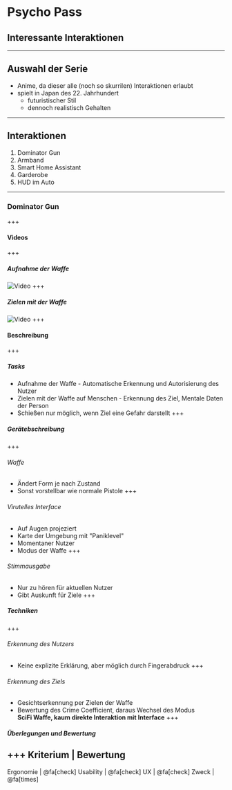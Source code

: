 # Psycho Pass
## Interessante Interaktionen
---
## Auswahl der Serie
- Anime, da dieser alle (noch so skurrilen) Interaktionen erlaubt
- spielt in Japan des 22. Jahrhundert
    - futuristischer Stil
    - dennoch realistisch Gehalten
---
## Interaktionen
1. Dominator Gun
2. Armband
3. Smart Home Assistant
4. Garderobe
5. HUD im Auto
---
### Dominator Gun
+++
#### Videos
+++
##### Aufnahme der Waffe 
![Video](https://www.youtube.com/embed/E-hGtr92TSA?start=474&end=494&iv_load_policy=3)
+++
##### Zielen mit der Waffe
![Video](https://www.youtube.com/embed/E-hGtr92TSA?start=682&end=691&iv_load_policy=3)
+++
#### Beschreibung
+++
##### Tasks
- Aufnahme der Waffe - Automatische Erkennung und Autorisierung des Nutzer
- Zielen mit der Waffe auf Menschen - Erkennung des Ziel, Mentale Daten der Person
- Schießen nur möglich, wenn Ziel eine Gefahr darstellt
+++
##### Gerätebschreibung
+++
###### Waffe
- Ändert Form je nach Zustand
- Sonst vorstellbar wie normale Pistole
+++
###### Virutelles Interface
- Auf Augen projeziert
- Karte der Umgebung mit "Paniklevel"
- Momentaner Nutzer
- Modus der Waffe
+++
###### Stimmausgabe
- Nur zu hören für aktuellen Nutzer
- Gibt Auskunft für Ziele
+++
##### Techniken
+++
###### Erkennung des Nutzers
- Keine explizite Erklärung, aber möglich durch Fingerabdruck
+++
###### Erkennung des Ziels
- Gesichtserkennung per Zielen der Waffe
- Bewertung des Crime Coefficient, daraus Wechsel des Modus  
**SciFi Waffe, kaum direkte Interaktion mit Interface**
+++
##### Überlegungen und Bewertung
+++
Kriterium   | Bewertung
------------------------
Ergonomie   | @fa[check]
Usability   | @fa[check]
UX          | @fa[check]
Zweck       | @fa[times]